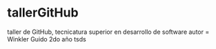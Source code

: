 # tallerGitHub
taller de GitHub, tecnicatura superior en desarrollo de software
autor = Winkler Guido
2do año tsds
